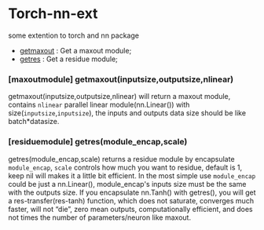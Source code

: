 # Torch-nn-ext
some extention to torch and nn package

 * [getmaxout](#getmaxout) : Get a maxout module;
 * [getres](#getres) : Get a residue module;

<a name='getmaxout'></a>
### [maxoutmodule] getmaxout(inputsize,outputsize,nlinear) ###
getmaxout(inputsize,outputsize,nlinear) will return a maxout module, contains `nlinear` parallel linear module(nn.Linear()) with size(`inputsize`,`inputsize`), the inputs and outputs data size should be like batch*datasize.

<a name='getres'></a>
### [residuemodule] getres(module_encap,scale) ###
getres(module_encap,scale) returns a residue module by encapsulate `module_encap`, `scale` controls how much you want to residue, default is 1, keep nil will makes it a little bit efficient. In the most simple use `module_encap` could be just a nn.Linear(), module_encap's inputs size must be the same with the outputs size. 
If you encapsulate nn.Tanh() with getres(), you will get a res-transfer(res-tanh) function, which does not saturate, converges much faster, will not “die”, zero mean outputs, computationally efficient, and does not times the number of parameters/neuron like maxout.
